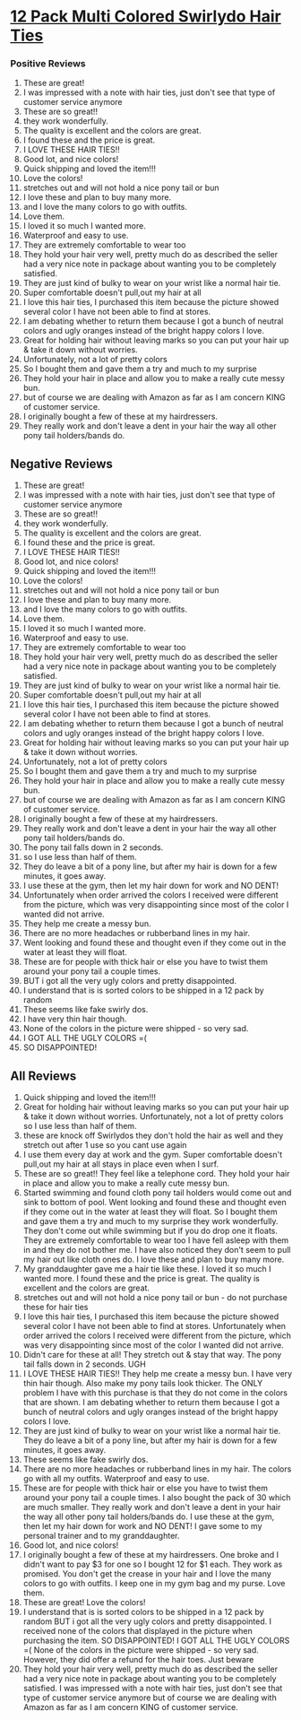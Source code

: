 # [12 Pack Multi Colored Swirlydo Hair Ties](https://products.checkmycream.com/products/12-Pack-Multi-Colored-Swirlydo-Hair-Ties.html)

### Positive Reviews

<ol>
      <li>These are great!  </li>
      <li>I was impressed with a note with hair ties, just don&#x27;t see that type of customer service anymore</li>
      <li>These are so great!!</li>
      <li>they work wonderfully.</li>
      <li>The quality is excellent and the colors are great.</li>
      <li>I found these and the price is great.</li>
      <li>I LOVE THESE HAIR TIES!!</li>
      <li>Good lot, and nice colors!</li>
      <li>Quick shipping and loved the item!!!</li>
      <li>Love the colors!</li>
      <li>stretches out and will not hold a nice pony tail or bun</li>
      <li>I love these and plan to buy many more.</li>
      <li>and I love the many colors to go with outfits.</li>
      <li>Love them.</li>
      <li>I loved it so much I wanted more.</li>
      <li>Waterproof and easy to use.</li>
      <li>They are extremely comfortable to wear too</li>
      <li>They hold your hair very well, pretty much do as described the seller had a very nice note in package about wanting you to be completely satisfied.  </li>
      <li>They are just kind of bulky to wear on your wrist like a normal hair tie.  </li>
      <li>Super comfortable doesn&#x27;t pull,out my hair at all</li>
      <li>I love this hair ties, I purchased this item because the picture showed several color I have not been able to find at stores.  </li>
      <li>I am debating whether to return them because I got a bunch of neutral colors and ugly oranges instead of the bright happy colors I love.</li>
      <li>Great for holding hair without leaving marks so you can put your hair up &amp; take it down without worries.  </li>
      <li>Unfortunately, not a lot of pretty colors</li>
      <li>So I bought them and gave them a try and much to my surprise</li>
      <li>They hold your hair in place and allow you to make a really cute messy bun.</li>
      <li>but of course we are dealing with Amazon as far as I am concern KING of customer service.</li>
      <li>I originally bought a few of these at my hairdressers.</li>
      <li>They really work and don&#x27;t leave a dent in your hair the way all other pony tail holders/bands do.  </li>
</ol>


<h2>Negative Reviews</h2>
<ol>
<li> These are great!  </li>
<li> I was impressed with a note with hair ties, just don&#x27;t see that type of customer service anymore</li>
<li> These are so great!!</li>
<li> they work wonderfully.</li>
<li> The quality is excellent and the colors are great.</li>
<li> I found these and the price is great.</li>
<li> I LOVE THESE HAIR TIES!!</li>
<li> Good lot, and nice colors!</li>
<li> Quick shipping and loved the item!!!</li>
<li> Love the colors!</li>
<li> stretches out and will not hold a nice pony tail or bun</li>
<li> I love these and plan to buy many more.</li>
<li> and I love the many colors to go with outfits.</li>
<li> Love them.</li>
<li> I loved it so much I wanted more.</li>
<li> Waterproof and easy to use.</li>
<li> They are extremely comfortable to wear too</li>
<li> They hold your hair very well, pretty much do as described the seller had a very nice note in package about wanting you to be completely satisfied.  </li>
<li> They are just kind of bulky to wear on your wrist like a normal hair tie.  </li>
<li> Super comfortable doesn&#x27;t pull,out my hair at all</li>
<li> I love this hair ties, I purchased this item because the picture showed several color I have not been able to find at stores.  </li>
<li> I am debating whether to return them because I got a bunch of neutral colors and ugly oranges instead of the bright happy colors I love.</li>
<li> Great for holding hair without leaving marks so you can put your hair up &amp; take it down without worries.  </li>
<li> Unfortunately, not a lot of pretty colors</li>
<li> So I bought them and gave them a try and much to my surprise</li>
<li> They hold your hair in place and allow you to make a really cute messy bun.</li>
<li> but of course we are dealing with Amazon as far as I am concern KING of customer service.</li>
<li> I originally bought a few of these at my hairdressers.</li>
<li> They really work and don&#x27;t leave a dent in your hair the way all other pony tail holders/bands do.  </li>
<li> The pony tail falls down in 2 seconds.</li>
<li> so I use less than half of them.</li>
<li> They do leave a bit of a pony line, but after my hair is down for a few minutes, it goes away.</li>
<li> I use these at the gym, then let my hair down for work and NO DENT!  </li>
<li> Unfortunately when order arrived the colors I received were different from the picture, which was very disappointing since most of the color I wanted did not arrive.</li>
<li> They help me create a messy bun.</li>
<li> There are no more headaches or rubberband lines in my hair.  </li>
<li> Went looking and found these and thought even if they come out in the water at least they will float.</li>
<li> These are for people with thick hair or else you have to twist them around your pony tail a couple times.  </li>
<li> BUT i got all the very ugly colors and pretty disappointed.</li>
<li> I understand that is is sorted colors to be shipped in a 12 pack by random</li>
<li> These seems like fake swirly dos.</li>
<li> I have very thin hair though.</li>
<li> None of the colors in the picture were shipped - so very sad.</li>
<li> I GOT ALL THE UGLY COLORS &#x3D;(</li>
<li> SO DISAPPOINTED!</li>
</ol>

<h2>All Reviews</h2>

<ol>
    <li> Quick shipping and loved the item!!!</li>
    <li> Great for holding hair without leaving marks so you can put your hair up &amp; take it down without worries.  Unfortunately, not a lot of pretty colors so I use less than half of them.</li>
    <li> these are knock off Swirlydos they don&#x27;t hold the hair as well and they stretch out after 1 use so you cant use again</li>
    <li> I use them every day at work and the gym. Super comfortable doesn&#x27;t pull,out my hair at all stays in place even when I surf.</li>
    <li> These are so great!! They feel like a telephone cord. They hold your hair in place and allow you to make a really cute messy bun.</li>
    <li> Started swimming and found cloth pony tail holders would come out and sink to bottom of pool.  Went looking and found these and thought even if they come out in the water at least they will float. So I bought them and gave them a try and much to my surprise they work wonderfully. They don&#x27;t come out while swimming but if you do drop one it floats.  They are extremely comfortable to wear too I have fell asleep with them in and they do not bother me.  I have also noticed they don&#x27;t seem to pull my hair out like cloth ones do.  I love these and plan to buy many more.</li>
    <li> My granddaughter gave me a hair tie like these. I loved it so much I wanted more. I found these and the price is great. The quality is excellent and the colors are great.</li>
    <li> stretches out and will not hold a nice pony tail or bun - do not purchase these for hair ties</li>
    <li> I love this hair ties, I purchased this item because the picture showed several color I have not been able to find at stores.  Unfortunately when order arrived the colors I received were different from the picture, which was very disappointing since most of the color I wanted did not arrive.</li>
    <li> Didn&#x27;t care for these at all! They stretch out &amp; stay that way. The pony tail falls down in 2 seconds. UGH</li>
    <li> I LOVE THESE HAIR TIES!! They help me create a messy bun. I have very thin hair though. Also make my pony tails look thicker. The ONLY problem I have with this purchase is that they do not come in the colors that are shown. I am debating whether to return them because I got a bunch of neutral colors and ugly oranges instead of the bright happy colors I love.</li>
    <li> They are just kind of bulky to wear on your wrist like a normal hair tie.  They do leave a bit of a pony line, but after my hair is down for a few minutes, it goes away.</li>
    <li> These seems like fake swirly dos.</li>
    <li> There are no more headaches or rubberband lines in my hair.  The colors go with all my outfits.  Waterproof and easy to use.</li>
    <li> These are for people with thick hair or else you have to twist them around your pony tail a couple times.  I also bought the pack of 30 which are much smaller.  They really work and don&#x27;t leave a dent in your hair the way all other pony tail holders/bands do.  I use these at the gym, then let my hair down for work and NO DENT!  I gave some to my personal trainer and to my granddaughter.</li>
    <li> Good lot, and nice colors!</li>
    <li> I originally bought a few of these at my hairdressers. One broke and I didn&#x27;t want to pay $3 for one so I bought 12 for $1 each. They work as promised. You don&#x27;t get the crease in your hair and I love the many colors to go with outfits. I keep one in my gym bag and my purse. Love them.</li>
    <li> These are great!  Love the colors!</li>
    <li> I understand that is is sorted colors to be shipped in a 12 pack by random BUT i got all the very ugly colors and pretty disappointed. I received none of the colors that displayed in the picture when purchasing the item.    SO DISAPPOINTED! I GOT ALL THE UGLY COLORS &#x3D;( None of the colors in the picture were shipped - so very sad. However, they did offer a refund for the hair toes. Just beware</li>
    <li> They hold your hair very well, pretty much do as described the seller had a very nice note in package about wanting you to be completely satisfied.  I was impressed with a note with hair ties, just don&#x27;t see that type of customer service anymore but of course we are dealing with Amazon as far as I am concern KING of customer service.</li>
</ol>





